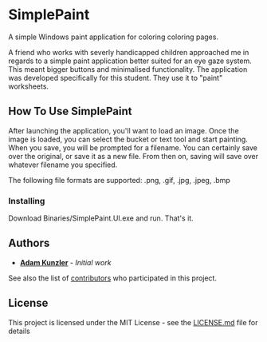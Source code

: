 # SimplePaint

A simple Windows paint application for coloring coloring pages.

A friend who works with severly handicapped children approached me in regards to a simple paint application better suited for an eye gaze system. This meant bigger buttons and minimalised functionality. The application was developed specifically for this student. They use it to "paint" worksheets.

## How To Use SimplePaint

After launching the application, you'll want to load an image. Once the image is loaded, you can select the bucket or text tool and start painting. When you save, you will be prompted for a filename. You can certainly save over the original, or save it as a new file. From then on, saving will save over whatever filename you specified.

The following file formats are supported: .png, .gif, .jpg, .jpeg, .bmp

### Installing

Download Binaries/SimplePaint.UI.exe and run. That's it.

## Authors

* **[Adam Kunzler](https://github.com/adamkunzler)** - *Initial work* 

See also the list of [contributors](https://github.com/adamkunzler/SimplePaint/contributors) who participated in this project.

## License

This project is licensed under the MIT License - see the [LICENSE.md](LICENSE.md) file for details

